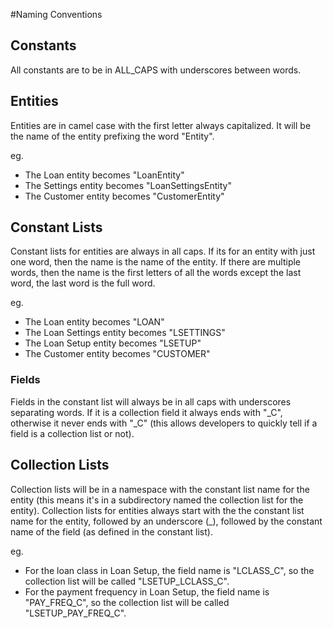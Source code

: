
#Naming Conventions

## Constants

All constants are to be in ALL_CAPS with underscores between words.

## Entities

Entities are in camel case with the first letter always capitalized. It will be the name of the entity prefixing the word "Entity". 

eg.

* The Loan entity becomes "LoanEntity"
* The Settings entity becomes "LoanSettingsEntity"
* The Customer entity becomes "CustomerEntity"

## Constant Lists

Constant lists for entities are always in all caps. If its for an entity with just one word, then the name is the name of the entity. If there are multiple words, then the name is the first letters of all the words except the last word, the last word is the full word.
 
eg.

* The Loan entity becomes "LOAN"
* The Loan Settings entity becomes "LSETTINGS"
* The Loan Setup entity becomes "LSETUP"
* The Customer entity becomes "CUSTOMER"

### Fields

Fields in the constant list will always be in all caps with underscores separating words. If it is a collection field it always ends with "\_C", otherwise it never ends with "\_C" (this allows developers to quickly tell if a field is a collection list or not). 

## Collection Lists

Collection lists will be in a namespace with the constant list name for the entity (this means it's in a subdirectory named the collection list for the entity). Collection lists for entities always start with the the constant list name for the entity, followed by an underscore (\_), followed by the constant name of the field (as defined in the constant list). 
 
eg.

* For the loan class in Loan Setup, the field name is "LCLASS_C", so the collection list will be called "LSETUP_LCLASS_C".
* For the payment frequency in Loan Setup, the field name is "PAY_FREQ_C", so the collection list will be called "LSETUP_PAY_FREQ_C".

